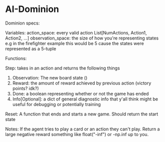 # AI-Dominion

Dominion specs:

Variables:
action_space: every valid action List[NumActions, Action1, Action2, ...]
observation_space: the size of how you're representing states e.g in the firefighter example
this would be 5 cause the states were represented as a 5-tuple

Functions:

Step: takes in an action and returns the following things
1) Observation: The new board state ()
2) Reward: the amount of reward achieved by previous action (victory points? idk?)
3) Done: a boolean representing whether or not the game has ended
4) Info[Optional]: a dict of general diagnostic info that y'all think might be useful for debugging
or potentially training

Reset: A function that ends and starts a new game. Should return the start state

Notes: If the agent tries to play a card or an action they can't play. Return a large negative reward
something like float("-inf") or -np.inf up to you.


